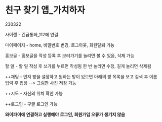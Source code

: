 # 친구 찾기 앱_가치하자

230322 

사이렌 - 긴급통화_112에 연결

마이페이지 - home, 비밀번호 변경, 로그아웃, 회원탈퇴 가능

홍보글 - 홍보글을 작성 등록 후 보러가기를 눌리면 볼 수 있음, 삭제 가능

할 일 - 할 일 작성 후 쓰기를 누르면 작성됨 한 번 눌리면 수정, 길게 눌리면 삭제됨

++채팅 - 먼저 방을 설정하고 원하는 방이 있으면 아래의 방 목록을 보고 검색 후 이름 입력 후 입장 --> 그림판 사진 저장 가능

++지도 - 자신의 위치 확인 가능

++로그인 - 구글 로그인 가능

**와이파이에 연결하고 실행해야 로그인, 회원가입 오류가 생기지 않음**

